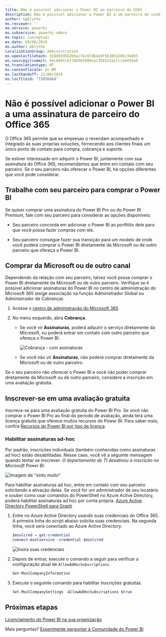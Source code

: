 ```yaml
---
title: Não é possível adicionar o Power BI ao parceiro do O365
description: Não é possível adicionar o Power BI a um parceiro de sindicalização do Office 365. O modelo de sindicalização é um modelo de compra usado pelo Office 365.
author: mgblythe
ms.reviewer: ''
ms.service: powerbi
ms.subservice: powerbi-admin
ms.topic: conceptual
ms.date: 09/09/2019
ms.author: mblythe
LocalizationGroup: Administration
ms.openlocfilehash: 558d939582b5ac7ec67d64a9f56305326bc34d03
ms.sourcegitcommit: 64c860fcbf2969bf089cec358331a1fc1e0d39a8
ms.translationtype: HT
ms.contentlocale: pt-BR
ms.lasthandoff: 11/09/2019
ms.locfileid: "73856664"
---
```

# <a name="unable-to-add-power-bi-to-office-365-partner-subscription"></a>Não é possível adicionar o Power BI a uma assinatura de parceiro do Office 365

O Office 365 permite que as empresas o revendam acompanhado e integrado às suas próprias soluções, fornecendo aos clientes finais um único ponto de contato para compra, cobrança e suporte.

Se estiver interessado em adquirir o Power BI, juntamente com sua assinatura do Office 365, recomendamos que entre em contato com seu parceiro. Se o seu parceiro não oferecer o Power BI, há opções diferentes que você pode considerar.

## <a name="work-with-your-partner-to-purchase-power-bi"></a>Trabalhe com seu parceiro para comprar o Power BI

Se quiser comprar uma assinatura do Power BI Pro ou do Power BI Premium, fale com seu parceiro para considerar as opções disponíveis:

* Seu parceiro concorda em adicionar o Power BI ao portfólio dele para que você possa fazer compras com ele.

* Seu parceiro consegue fazer sua transição para um modelo de onde você poderá comprar o Power BI diretamente da Microsoft ou de outro parceiro que ofereça o Power BI.

## <a name="purchase-from-microsoft-or-another-channel"></a>Comprar da Microsoft ou de outro canal

Dependendo da relação com seu parceiro, talvez você possa comprar o Power BI diretamente da Microsoft ou de outro parceiro. Verifique se é possível adicionar assinaturas do Power BI no centro de administração do Microsoft 365 (exige associação na função Administrador Global ou Administrador de Cobrança).

1. Acesse o [centro de administração do Microsoft 365](https://admin.microsoft.com/AdminPortal/Home#/homepage).

1. No menu esquerdo, abra **Cobrança**:

    * Se você vir **Assinaturas**, poderá adquirir o serviço diretamente da Microsoft, ou poderá entrar em contato com outro parceiro que ofereça o Power BI.

        ![Cobrança - com assinaturas](media/service-admin-syndication-partner/billingsub.png)

    * Se você não vir **Assinaturas**, não poderá comprar diretamente da Microsoft ou de outro parceiro.

Se o seu parceiro não oferecer o Power BI e você não puder comprar diretamente da Microsoft ou de outro parceiro, considere a inscrição em uma avaliação gratuita.

## <a name="sign-up-for-a-free-trial"></a>Inscrever-se em uma avaliação gratuita

Inscreva-se para uma avaliação gratuita do Power BI Pro. Se você não comprar o Power BI Pro ao final do período de avaliação, ainda terá uma licença gratuita que oferece muitos recursos do Power BI. Para saber mais, confira [Recursos do Power BI por tipo de licença](service-features-license-type.md).

### <a name="enable-ad-hoc-subscriptions"></a>Habilitar assinaturas ad-hoc

Por padrão, inscrições individuais (também conhecidas como assinaturas ad hoc) estão desabilitadas. Nesse caso, você vê a seguinte mensagem quando tentar se inscrever: *O departamento de TI desativou a inscrição no Microsoft Power BI*.

![Imagem de "sinto muito"](media/service-admin-syndication-partner/sorry.png)

Para habilitar assinaturas ad hoc, entre em contato com seu parceiro solicitando a ativação delas. Se você for um administrador de seu locatário e souber como usar comandos do PowerShell no Azure Active Directory, poderá habilitar assinaturas ad hoc por conta própria. [Azure Active Directory PowerShell para Graph](/powershell/azure/active-directory/install-adv2/)

1. Entre no Azure Active Directory usando suas credenciais do Office 365. A primeira linha do script abaixo solicita suas credenciais. Na segunda linha, você será conectado ao Azure Active Directory.

    ```powershell
    $msolcred = get-credential
    connect-msolservice -credential $msolcred
    ```

    ![Insira suas credenciais](media/service-admin-syndication-partner/aad-signin.png)

1. Depois de entrar, execute o comando a seguir para verificar a configuração atual de `AllowAdHocSubscriptions`.

    ```powershell
    Get-MsolCompanyInformation
    ```

1. Execute o seguinte comando para habilitar inscrições gratuitas.

    ```powershell
    Set-MsolCompanySettings -AllowAdHocSubscriptions $true
    ```

## <a name="next-steps"></a>Próximas etapas

[Licenciamento do Power BI na sua organização](service-admin-licensing-organization.md)

Mais perguntas? [Experimente perguntar à Comunidade do Power BI](https://community.powerbi.com/)